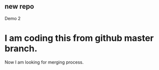 ## new repo

Demo 2
# I am coding this from github master branch.

Now I am looking for merging process.
